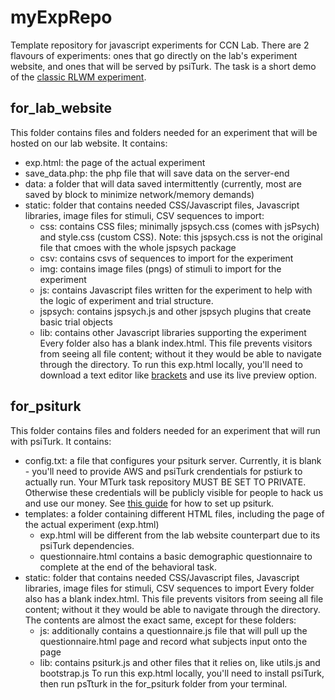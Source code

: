 # myExpRepo
Template repository for javascript experiments for CCN Lab. There are 2 flavours of experiments: ones that go directly on the lab's experiment website, and ones that will be served by psiTurk. The task is a short demo of the <a href="https://www.ncbi.nlm.nih.gov/pmc/articles/PMC3390186/">classic RLWM experiment</a>. 

## for_lab_website
This folder contains files and folders needed for an experiment that will be hosted on our lab website. It contains:
* exp.html: the page of the actual experiment
* save_data.php: the php file that will save data on the server-end
* data: a folder that will data saved intermittently (currently, most are saved by block to minimize network/memory demands)
* static: folder that contains needed CSS/Javascript files, Javascript libraries, image files for stimuli, CSV sequences to import:
  * css: contains CSS files; minimally jspsych.css (comes with jsPsych) and style.css (custom CSS). Note: this jspsych.css is not the original file that cmoes with the whole jspsych package
  * csv: contains csvs of sequences to import for the experiment
  * img: contains image files (pngs) of stimuli to import for the experiment
  * js: contains Javascript files written for the experiment to help with the logic of experiment and trial structure.
  * jspsych: contains jspsych.js and other jspsych plugins that create basic trial objects
  * lib: contains other Javascript libraries supporting the experiment
Every folder also has a blank index.html. This file prevents visitors from seeing all file content; without it they would be able to navigate through the directory.
To run this exp.html locally, you'll need to download a text editor like <a href="http://brackets.io">brackets</a> and use its live preview option.

## for_psiturk
This folder contains files and folders needed for an experiment that will run with psiTurk. It contains:
* config.txt: a file that configures your psiturk server. Currently, it is blank - you'll need to provide AWS and psiTurk crendentials for pstiurk to actually run. Your MTurk task repository MUST BE SET TO PRIVATE. Otherwise these credentials will be publicly visible for people to hack us and use our money. See <a href="https://docs.google.com/document/d/1Ne_pMjYCk4i_DjLtZProz2ABwm9oQhBkNdZF2M2n8lc/edit">this guide</a> for how to set up psiturk.
* templates: a folder containing different HTML files, including the page of the actual experiment (exp.html)
  * exp.html will be different from the lab website counterpart due to its psiTurk dependencies.
  * questionnaire.html contains a basic demographic questionnaire to complete at the end of the behavioral task.
* static: folder that contains needed CSS/Javascript files, Javascript libraries, image files for stimuli, CSV sequences to import
Every folder also has a blank index.html. This file prevents visitors from seeing all file content; without it they would be able to navigate through the directory. The contents are almost the exact same, except for these folders:
  * js: additionally contains a questionnaire.js file that will pull up the questionnaire.html page and record what subjects input onto the page
  * lib: contains psiturk.js and other files that it relies on, like utils.js and bootstrap.js
 To run this exp.html locally, you'll need to install psiTurk, then run psTturk in the for_psiturk folder from your terminal. 
